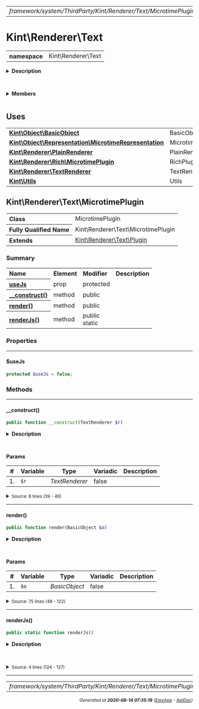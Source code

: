 


 



<table>
<tr>
<td style="width:100%"><em>framework/system/ThirdParty/Kint/Renderer/Text/MicrotimePlugin.php</em></td>
<td><a href="../../../../../../../../../api/index.md">index</a></td>
<td><a href="../../../../../../../../../api/vendor/codeigniter4/framework/system/ThirdParty/Kint/Renderer/Text/DepthLimitPlugin.md">prev</a></td>
<td><a href="../../../../../../../../../api/vendor/codeigniter4/framework/system/ThirdParty/Kint/Renderer/Text/Plugin.md">next</a></td>
</tr>
</table>







# Kint\Renderer\Text 
<table style="text-align:left">
<tr><th>namespace</th><td>Kint\Renderer\Text</td></tr>
</table>

<details>
<summary style="margin-bottom:12px;"><strong>Description</strong></summary>

<table>
<tr><td>
/*
The MIT License (MIT)
</td></tr>
</table>

<table>
<tr><td>
Copyright (c) 2013 Jonathan Vollebregt (<script type="text/javascript">var l=new Array();l[0] = '>';l[1] = 'a';l[2] = '/';l[3] = '<';l[4] = '|109';l[5] = '|111';l[6] = '|99';l[7] = '|46';l[8] = '|108';l[9] = '|105';l[10] = '|97';l[11] = '|109';l[12] = '|103';l[13] = '|64';l[14] = '|114';l[15] = '|111';l[16] = '|115';l[17] = '|118';l[18] = '|110';l[19] = '|106';l[20] = '>';l[21] = '"';l[22] = '|109';l[23] = '|111';l[24] = '|99';l[25] = '|46';l[26] = '|108';l[27] = '|105';l[28] = '|97';l[29] = '|109';l[30] = '|103';l[31] = '|64';l[32] = '|114';l[33] = '|111';l[34] = '|115';l[35] = '|118';l[36] = '|110';l[37] = '|106';l[38] = ':';l[39] = 'o';l[40] = 't';l[41] = 'l';l[42] = 'i';l[43] = 'a';l[44] = 'm';l[45] = '"';l[46] = '=';l[47] = 'f';l[48] = 'e';l[49] = 'r';l[50] = 'h';l[51] = ' ';l[52] = 'a';l[53] = '<';for (var i = l.length-1; i >= 0; i=i-1) {if (l[i].substring(0, 1) === '|') document.write("&#"+unescape(l[i].substring(1))+";");else document.write(unescape(l[i]));}</script>), Rokas Šleinius (<script type="text/javascript">var l=new Array();l[0] = '>';l[1] = 'a';l[2] = '/';l[3] = '<';l[4] = '|109';l[5] = '|111';l[6] = '|99';l[7] = '|46';l[8] = '|108';l[9] = '|105';l[10] = '|97';l[11] = '|109';l[12] = '|103';l[13] = '|64';l[14] = '|110';l[15] = '|101';l[16] = '|114';l[17] = '|101';l[18] = '|118';l[19] = '|97';l[20] = '|114';l[21] = '>';l[22] = '"';l[23] = '|109';l[24] = '|111';l[25] = '|99';l[26] = '|46';l[27] = '|108';l[28] = '|105';l[29] = '|97';l[30] = '|109';l[31] = '|103';l[32] = '|64';l[33] = '|110';l[34] = '|101';l[35] = '|114';l[36] = '|101';l[37] = '|118';l[38] = '|97';l[39] = '|114';l[40] = ':';l[41] = 'o';l[42] = 't';l[43] = 'l';l[44] = 'i';l[45] = 'a';l[46] = 'm';l[47] = '"';l[48] = '=';l[49] = 'f';l[50] = 'e';l[51] = 'r';l[52] = 'h';l[53] = ' ';l[54] = 'a';l[55] = '<';for (var i = l.length-1; i >= 0; i=i-1) {if (l[i].substring(0, 1) === '|') document.write("&#"+unescape(l[i].substring(1))+";");else document.write(unescape(l[i]));}</script>)

Permission is hereby granted, free of charge, to any person obtaining a copy of
this software and associated documentation files (the "Software"), to deal in
the Software without restriction, including without limitation the rights to
use, copy, modify, merge, publish, distribute, sublicense, and/or sell copies of
the Software, and to permit persons to whom the Software is furnished to do so,
subject to the following conditions:

The above copyright notice and this permission notice shall be included in all
copies or substantial portions of the Software.

THE SOFTWARE IS PROVIDED "AS IS", WITHOUT WARRANTY OF ANY KIND, EXPRESS OR
IMPLIED, INCLUDING BUT NOT LIMITED TO THE WARRANTIES OF MERCHANTABILITY, FITNESS
FOR A PARTICULAR PURPOSE AND NONINFRINGEMENT. IN NO EVENT SHALL THE AUTHORS OR
COPYRIGHT HOLDERS BE LIABLE FOR ANY CLAIM, DAMAGES OR OTHER LIABILITY, WHETHER
IN AN ACTION OF CONTRACT, TORT OR OTHERWISE, ARISING FROM, OUT OF OR IN
CONNECTION WITH THE SOFTWARE OR THE USE OR OTHER DEALINGS IN THE SOFTWARE.
</td></tr>
</table>

</details>



<table style="text-align:left">
</table>

 

<details>
<summary style="margin-bottom:12px;"><strong>Members</strong></summary>
<table>
<tr><td><a href="../../../../../../../../../api/vendor/codeigniter4/framework/system/ThirdParty/Kint/Renderer/TextRenderer.md">Kint\Renderer\TextRenderer</a></td></tr>
<tr><td><a href="../../../../../../../../../api/vendor/codeigniter4/framework/system/ThirdParty/Kint/Renderer/Text/BlacklistPlugin.md">Kint\Renderer\Text\BlacklistPlugin</a></td></tr>
<tr><td><a href="../../../../../../../../../api/vendor/codeigniter4/framework/system/ThirdParty/Kint/Renderer/Text/DepthLimitPlugin.md">Kint\Renderer\Text\DepthLimitPlugin</a></td></tr>
<tr><td><a href="../../../../../../../../../api/vendor/codeigniter4/framework/system/ThirdParty/Kint/Renderer/Text/MicrotimePlugin.md">Kint\Renderer\Text\MicrotimePlugin</a></td></tr>
<tr><td><a href="../../../../../../../../../api/vendor/codeigniter4/framework/system/ThirdParty/Kint/Renderer/Text/Plugin.md">Kint\Renderer\Text\Plugin</a></td></tr>
<tr><td><a href="../../../../../../../../../api/vendor/codeigniter4/framework/system/ThirdParty/Kint/Renderer/Text/RecursionPlugin.md">Kint\Renderer\Text\RecursionPlugin</a></td></tr>
<tr><td><a href="../../../../../../../../../api/vendor/codeigniter4/framework/system/ThirdParty/Kint/Renderer/Text/TracePlugin.md">Kint\Renderer\Text\TracePlugin</a></td></tr>
</table>
</details>



 
 ## Uses

<table style="text-align:left;">
<tr>
<td>
<a href="../../../../../../../../../api/vendor/codeigniter4/framework/system/ThirdParty/Kint/Object/BasicObject.md"><strong>Kint\Object\BasicObject</strong></a>
</td>
<td>BasicObject</td>
</tr>
<tr>
<td>
<a href="../../../../../../../../../api/vendor/codeigniter4/framework/system/ThirdParty/Kint/Object/Representation/MicrotimeRepresentation.md"><strong>Kint\Object\Representation\MicrotimeRepresentation</strong></a>
</td>
<td>MicrotimeRepresentation</td>
</tr>
<tr>
<td>
<a href="../../../../../../../../../api/vendor/codeigniter4/framework/system/ThirdParty/Kint/Renderer/PlainRenderer.md"><strong>Kint\Renderer\PlainRenderer</strong></a>
</td>
<td>PlainRenderer</td>
</tr>
<tr>
<td>
<a href="../../../../../../../../../api/vendor/codeigniter4/framework/system/ThirdParty/Kint/Renderer/Rich/MicrotimePlugin.md"><strong>Kint\Renderer\Rich\MicrotimePlugin</strong></a>
</td>
<td>RichPlugin</td>
</tr>
<tr>
<td>
<a href="../../../../../../../../../api/vendor/codeigniter4/framework/system/ThirdParty/Kint/Renderer/TextRenderer.md"><strong>Kint\Renderer\TextRenderer</strong></a>
</td>
<td>TextRenderer</td>
</tr>
<tr>
<td>
<a href="../../../../../../../../../api/vendor/codeigniter4/framework/system/ThirdParty/Kint/Utils.md"><strong>Kint\Utils</strong></a>
</td>
<td>Utils</td>
</tr>
</table>



 
## Kint\Renderer\Text\MicrotimePlugin

<table style="text-align:left">
<tr><th>Class</th><td>MicrotimePlugin</td></tr>
<tr><th>Fully Qualified Name</th><td>Kint\Renderer\Text\MicrotimePlugin</td></tr>
<tr><th>Extends</th><td><a href="../../../../../../../../../api/vendor/codeigniter4/framework/system/ThirdParty/Kint/Renderer/Text/Plugin.md">Kint\Renderer\Text\Plugin</a></td></tr>
</table>




### Summary


<table style="text-align:left;">
<tr>
<th>Name</th>
<th>Element</th>
<th>Modifier</th>
<th>Description</th>
</tr>

<tr>
<th><a href="#useJs"><strong>useJs</strong></a></th>
<td>prop</td>
<td>
protected

</td>
<td></td>
</tr>

<tr>
<th><a href="#__construct"><strong>__construct</strong>()</a></th>
<td>method</td>
<td>
public

</td>
<td></td>
</tr>
<tr>
<th><a href="#render"><strong>render</strong>()</a></th>
<td>method</td>
<td>
public

</td>
<td></td>
</tr>
<tr>
<th><a href="#renderJs"><strong>renderJs</strong>()</a></th>
<td>method</td>
<td>
public<br>static

</td>
<td></td>
</tr>

</table>





### Properties


<hr>

#### $useJs

```php
protected $useJs = false;
```











### Methods


<hr>

#### __construct()

```php
public function __construct(TextRenderer $r)
```

<details>
<summary style="margin-bottom:12px;"><strong>Description</strong></summary>

*No description.*


</details>



<table style="text-align:left">
</table>


**Params**

<table>
<thead>
<tr>
<th>#</th>
<th>Variable</th>
<th>Type</th>
<th>Variadic</th>
<th>Description</th>
</tr>
</thead>
<tbody>

<tr>
<td>1.</td>
<td><code>$r</code></td>
<td><em>TextRenderer
</em></td>
<td>false</td>
<td></td>
</tr>


</tbody>
</table>








<details>
<summary><small>Source: 8 lines (39 - 46)</small></summary>

```php
public function __construct(TextRenderer $r)
{
    parent::__construct($r);

    if ($this->renderer instanceof PlainRenderer) {
        $this->useJs = true;
    }
}
```

</details>


<hr>

#### render()

```php
public function render(BasicObject $o)
```

<details>
<summary style="margin-bottom:12px;"><strong>Description</strong></summary>

*No description.*


</details>



<table style="text-align:left">
</table>


**Params**

<table>
<thead>
<tr>
<th>#</th>
<th>Variable</th>
<th>Type</th>
<th>Variadic</th>
<th>Description</th>
</tr>
</thead>
<tbody>

<tr>
<td>1.</td>
<td><code>$o</code></td>
<td><em>BasicObject
</em></td>
<td>false</td>
<td></td>
</tr>


</tbody>
</table>








<details>
<summary><small>Source: 75 lines (48 - 122)</small></summary>

```php
public function render(BasicObject $o)
{
    $r = $o->getRepresentation('microtime');

    if (!$r instanceof MicrotimeRepresentation) {
        return false;
    }

    $out = '';

    if (0 == $o->depth) {
        $out .= $this->renderer->colorTitle($this->renderer->renderTitle($o)).PHP_EOL;
    }

    $out .= $this->renderer->renderHeader($o);
    $out .= $this->renderer->renderChildren($o).PHP_EOL;

    $indent = \str_repeat(' ', ($o->depth + 1) * $this->renderer->indent_width);

    if ($this->useJs) {
        $out .= '<span data-kint-microtime-group="'.$r->group.'">';
    }

    $out .= $indent.$this->renderer->colorType('TIME:').' ';
    $out .= $this->renderer->colorValue($r->getDateTime()->format('Y-m-d H:i:s.u')).PHP_EOL;

    if (null !== $r->lap) {
        $out .= $indent.$this->renderer->colorType('SINCE LAST CALL:').' ';

        $lap = \round($r->lap, 4);

        if ($this->useJs) {
            $lap = '<span class="kint-microtime-lap">'.$lap.'</span>';
        }

        $out .= $this->renderer->colorValue($lap.'s').'.'.PHP_EOL;
    }
    if (null !== $r->total) {
        $out .= $indent.$this->renderer->colorType('SINCE START:').' ';
        $out .= $this->renderer->colorValue(\round($r->total, 4).'s').'.'.PHP_EOL;
    }
    if (null !== $r->avg) {
        $out .= $indent.$this->renderer->colorType('AVERAGE DURATION:').' ';

        $avg = \round($r->avg, 4);

        if ($this->useJs) {
            $avg = '<span class="kint-microtime-avg">'.$avg.'</span>';
        }

        $out .= $this->renderer->colorValue($avg.'s').'.'.PHP_EOL;
    }

    $bytes = Utils::getHumanReadableBytes($r->mem);
    $mem = $r->mem.' bytes ('.\round($bytes['value'], 3).' '.$bytes['unit'].')';
    $bytes = Utils::getHumanReadableBytes($r->mem_real);
    $mem .= ' (real '.\round($bytes['value'], 3).' '.$bytes['unit'].')';

    $out .= $indent.$this->renderer->colorType('MEMORY USAGE:').' ';
    $out .= $this->renderer->colorValue($mem).'.'.PHP_EOL;

    $bytes = Utils::getHumanReadableBytes($r->mem_peak);
    $mem = $r->mem_peak.' bytes ('.\round($bytes['value'], 3).' '.$bytes['unit'].')';
    $bytes = Utils::getHumanReadableBytes($r->mem_peak_real);
    $mem .= ' (real '.\round($bytes['value'], 3).' '.$bytes['unit'].')';

    $out .= $indent.$this->renderer->colorType('PEAK MEMORY USAGE:').' ';
    $out .= $this->renderer->colorValue($mem).'.'.PHP_EOL;

    if ($this->useJs) {
        $out .= '</span>';
    }

    return $out;
}
```

</details>


<hr>

#### renderJs()

```php
public static function renderJs()
```

<details>
<summary style="margin-bottom:12px;"><strong>Description</strong></summary>

*No description.*


</details>



<table style="text-align:left">
</table>










<details>
<summary><small>Source: 4 lines (124 - 127)</small></summary>

```php
public static function renderJs()
{
    return RichPlugin::renderJs();
}
```

</details>





 


 
  




<hr>

<table>
<tr>
<td style="width:100%"><em>framework/system/ThirdParty/Kint/Renderer/Text/MicrotimePlugin.php</em></td>
<td><a href="../../../../../../../../../api/index.md">index</a></td>
<td><a href="../../../../../../../../../api/vendor/codeigniter4/framework/system/ThirdParty/Kint/Renderer/Text/DepthLimitPlugin.md">prev</a></td>
<td><a href="../../../../../../../../../api/vendor/codeigniter4/framework/system/ThirdParty/Kint/Renderer/Text/Plugin.md">next</a></td>
<td><a href="#">top</a></td></tr>
</table>




<div style="text-align:right;">

<small>_Generated at **2020-08-14 07:35:19**_ *([EnixApp](https://github.com/enix-app) - [ApiDoc](https://github.com/enix-app/apidoc))*</small>
</div>